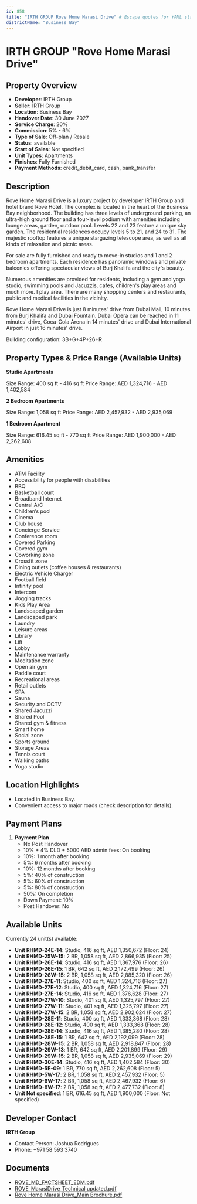 ```yaml
---
id: 858
title: "IRTH GROUP Rove Home Marasi Drive" # Escape quotes for YAML string
districtName: "Business Bay"
---
```


# IRTH GROUP "Rove Home Marasi Drive"

## Property Overview
- **Developer**: IRTH Group
- **Seller**: IRTH Group
- **Location**: Business Bay
- **Handover Date**: 30 June 2027
- **Service Charge**: 20%
- **Commission**: 5% - 6%
- **Type of Sale**: Off-plan / Resale
- **Status**: available
- **Start of Sales**: Not specified
- **Unit Types**: Apartments
- **Finishes**: Fully Furnished
- **Payment Methods**: credit_debit_card, cash, bank_transfer

## Description
Rove Home Marasi Drive is a luxury project by developer IRTH Group and hotel brand Rove Hotel. The complex is located in the heart of the Business Bay neighborhood. The building has three levels of underground parking, an ultra-high ground floor and a four-level podium with amenities including lounge areas, garden, outdoor pool. Levels 22 and 23 feature a unique sky garden. The residential residences occupy levels 5 to 21, and 24 to 31. The majestic rooftop features a unique stargazing telescope area, as well as all kinds of relaxation and picnic areas.

For sale are fully furnished and ready to move-in studios and 1 and 2 bedroom apartments. Each residence has panoramic windows and private balconies offering spectacular views of Burj Khalifa and the city's beauty.

Numerous amenities are provided for residents, including a gym and yoga studio, swimming pools and Jacuzzis, cafes, children's play areas and much more. I play area. There are many shopping centers and restaurants, public and medical facilities in the vicinity. 

Rove Home Marasi Drive is just 8 minutes' drive from Dubai Mall, 10 minutes from Burj Khalifa and Dubai Fountain. Dubai Opera can be reached in 11 minutes' drive, Coca-Cola Arena in 14 minutes' drive and Dubai International Airport in just 16 minutes' drive.

Building configuration: 3B+G+4P+26+R

## Property Types & Price Range (Available Units)
**Studio Apartments**

Size Range: 400 sq ft - 416 sq ft
Price Range: AED 1,324,716 - AED 1,402,584

**2 Bedroom Apartments**

Size Range: 1,058 sq ft
Price Range: AED 2,457,932 - AED 2,935,069

**1 Bedroom Apartment**

Size Range: 616.45 sq ft - 770 sq ft
Price Range: AED 1,900,000 - AED 2,262,608

## Amenities
- ATM Facility
- Accessibility for people with disabilities
- BBQ
- Basketball court
- Broadband Internet
- Central A/C
- Children’s pool
- Cinema
- Club house
- Concierge Service
- Conference room
- Covered Parking
- Covered gym
- Coworking zone
- Crossfit zone
- Dining outlets  (coffee houses & restaurants)
- Electric Vehicle Charger
- Football field
- Infinity pool
- Intercom
- Jogging tracks
- Kids Play Area
- Landscaped garden
- Landscaped park
- Laundry
- Leisure areas
- Library
- Lift
- Lobby
- Maintenance warranty
- Meditation zone
- Open air gym
- Paddle court
- Recreational areas
- Retail outlets
- SPA
- Sauna
- Security and CCTV
- Shared Jacuzzi
- Shared Pool
- Shared gym & fitness
- Smart home
- Social zone
- Sports ground
- Storage Areas
- Tennis court
- Walking paths
- Yoga studio

## Location Highlights
- Located in Business Bay.
- Convenient access to major roads (check description for details).

## Payment Plans
1. **Payment Plan**
   - No Post Handover
   - 10% + 4% DLD + 5000 AED admin fees: On booking
   - 10%: 1 month after booking
   - 5%: 6 months after booking
   - 10%: 12 months after booking
   - 5%: 40% of construction
   - 5%: 60% of construction
   - 5%: 80% of construction
   - 50%: On completion
   - Down Payment: 10%
   - Post Handover: No

## Available Units
Currently 24 unit(s) available:
- **Unit RHMD-24E-14**: Studio, 416 sq ft, AED 1,350,672 (Floor: 24)
- **Unit RHMD-25W-15**: 2 BR, 1,058 sq ft, AED 2,866,935 (Floor: 25)
- **Unit RHMD-26E-14**: Studio, 416 sq ft, AED 1,367,976 (Floor: 26)
- **Unit RHMD-26E-15**: 1 BR, 642 sq ft, AED 2,172,499 (Floor: 26)
- **Unit RHMD-26W-15**: 2 BR, 1,058 sq ft, AED 2,885,320 (Floor: 26)
- **Unit RHMD-27E-11**: Studio, 400 sq ft, AED 1,324,716 (Floor: 27)
- **Unit RHMD-27E-12**: Studio, 400 sq ft, AED 1,324,716 (Floor: 27)
- **Unit RHMD-27E-14**: Studio, 416 sq ft, AED 1,376,628 (Floor: 27)
- **Unit RHMD-27W-10**: Studio, 401 sq ft, AED 1,325,797 (Floor: 27)
- **Unit RHMD-27W-11**: Studio, 401 sq ft, AED 1,325,797 (Floor: 27)
- **Unit RHMD-27W-15**: 2 BR, 1,058 sq ft, AED 2,902,624 (Floor: 27)
- **Unit RHMD-28E-11**: Studio, 400 sq ft, AED 1,333,368 (Floor: 28)
- **Unit RHMD-28E-12**: Studio, 400 sq ft, AED 1,333,368 (Floor: 28)
- **Unit RHMD-28E-14**: Studio, 416 sq ft, AED 1,385,280 (Floor: 28)
- **Unit RHMD-28E-15**: 1 BR, 642 sq ft, AED 2,192,099 (Floor: 28)
- **Unit RHMD-28W-15**: 2 BR, 1,058 sq ft, AED 2,918,847 (Floor: 28)
- **Unit RHMD-29W-13**: 1 BR, 642 sq ft, AED 2,201,899 (Floor: 29)
- **Unit RHMD-29W-15**: 2 BR, 1,058 sq ft, AED 2,935,069 (Floor: 29)
- **Unit RHMD-30E-14**: Studio, 416 sq ft, AED 1,402,584 (Floor: 30)
- **Unit RHMD-5E-09**: 1 BR, 770 sq ft, AED 2,262,608 (Floor: 5)
- **Unit RHMD-5W-17**: 2 BR, 1,058 sq ft, AED 2,457,932 (Floor: 5)
- **Unit RHMD-6W-17**: 2 BR, 1,058 sq ft, AED 2,467,932 (Floor: 6)
- **Unit RHMD-8W-17**: 2 BR, 1,058 sq ft, AED 2,477,732 (Floor: 8)
- **Unit Not specified**: 1 BR, 616.45 sq ft, AED 1,900,000 (Floor: Not specified)

## Developer Contact
**IRTH Group**
- Contact Person: Joshua Rodrigues
- Phone: +971 58 593 3740

## Documents
- [ROVE_MD_FACTSHEET_EDM.pdf](https://cdn.geniemap.net/2024/03/08/SdQOq2nnMBI63X3FRUsaoCb3xjtkVtpBaG0HObyb.pdf)
- [ROVE_MarasiDrive_Technical updated.pdf](https://cdn.geniemap.net/2024/05/14/xytuYl8Ji4Eh6iVP6QWvNnVrOiGGWrdbxSjeoo5p.pdf)
- [Rove Home Marasi Drive_Main Brochure.pdf](https://cdn.geniemap.net/2024/03/12/3q6mbeikreY4peSNVsw2JZKhMZzLH28PKbxIrgQw.pdf)
